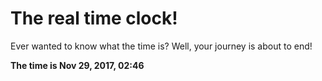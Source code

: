# The real time clock!

Ever wanted to know what the time is? Well, your journey is about to end!

**The time is Nov 29, 2017, 02:46**